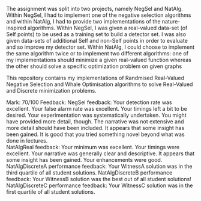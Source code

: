 The assignment was split into two projects, namely NegSel and NatAlg. Within NegSel, I had to implement one of the negative selection algorithms and within NatAlg, I had to provide two implementations of the nature-inspired algorithms. Within NegSel, I was given a real-valued data-set (of Self points) to be used as a training set to build a detector set. I was also given data-sets of additional Self and non-Self points in order to evaluate and so improve my detector set. Within NatAlg, I could choose to implement the same algorithm twice or to implement two different algorithms: one of my implementations should minimize a given real-valued function whereas the other should solve a specific optimization problem on given graphs

This repository contains my implementations of Randmised Real-Valued Negative Selection and Whale Optimisation algorithms to solve Real-Valued and Discrete minimization problems.

Mark: 70/100
Feedback:
NegSel feedback: Your detection rate was excellent. Your false alarm rate was excellent. Your timings left a bit to be desired. Your experimentation was systematically undertaken. You might have provided more detail, though. The narrative was not extensive and more detail should have been included. It appears that some insight has been gained. It is good that you tried something novel beyond what was done in lectures.  
NatAlgReal feedback: Your minimum was excellent. Your timings were excellent. Your narrative was generally clear and descriptive. It appears that some insight has been gained. Your enhancements were good. 
NatAlgDiscreteA performance feedback: Your WitnessA solution was in the third quartile of all student solutions. 
NatAlgDiscreteB performance feedback: Your WitnessB solution was the best out of all student solutions!
NatAlgDiscreteC performance feedback: Your WitnessC solution was in the first quartile of all student solutions. 
